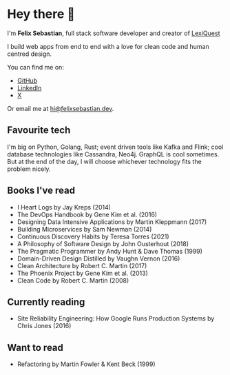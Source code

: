 # Hey there 👋

I'm **Felix Sebastian**, full stack software developer and creator of [LexiQuest](https://lexiquest.app)

I build web apps from end to end with a love for clean code and human centred design.

You can find me on:
- [GitHub](https://github.com/felixsebastian)
- [LinkedIn](https://www.linkedin.com/in/felixs256)
- [X](https://twitter.com/felixs256)

Or email me at [hi@felixsebastian.dev](mailto:hi@felixsebastian.dev).

## Favourite tech

I'm big on Python, Golang, Rust; event driven tools like Kafka and Flink; cool database technologies like Cassandra, Neo4j. GraphQL is cool sometimes. But at the end of the day, I will choose whichever technology fits the problem nicely.

## Books I've read
- I Heart Logs by Jay Kreps (2014)
- The DevOps Handbook by Gene Kim et al. (2016)
- Designing Data Intensive Applications by Martin Kleppmann (2017)
- Building Microservices by Sam Newman (2014)
- Continuous Discovery Habits by Teresa Torres (2021)
- A Philosophy of Software Design by John Ousterhout (2018)
- The Pragmatic Programmer by Andy Hunt & Dave Thomas (1999)
- Domain-Driven Design Distilled by Vaughn Vernon (2016)
- Clean Architecture by Robert C. Martin (2017)
- The Phoenix Project by Gene Kim et al. (2013)
- Clean Code by Robert C. Martin (2008)

## Currently reading
- Site Reliability Engineering: How Google Runs Production Systems by Chris Jones (2016)

## Want to read
- Refactoring by Martin Fowler & Kent Beck (1999)
